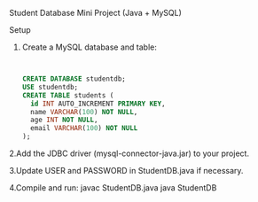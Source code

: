 Student Database Mini Project (Java + MySQL)

 Setup
1. Create a MySQL database and table:
   ```sql

   
   CREATE DATABASE studentdb;
   USE studentdb;
   CREATE TABLE students (
     id INT AUTO_INCREMENT PRIMARY KEY,
     name VARCHAR(100) NOT NULL,
     age INT NOT NULL,
     email VARCHAR(100) NOT NULL
   );
2.Add the JDBC driver (mysql-connector-java.jar) to your project.

3.Update USER and PASSWORD in StudentDB.java if necessary.

4.Compile and run:
javac StudentDB.java
java StudentDB
